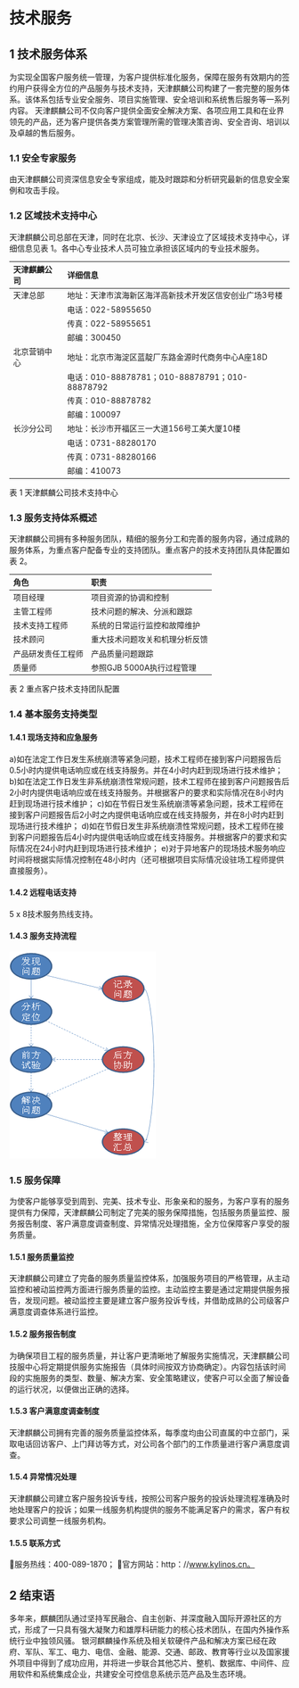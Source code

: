 # 技术服务
## 1 技术服务体系
为实现全国客户服务统一管理，为客户提供标准化服务，保障在服务有效期内的签约用户获得全方位的产品服务与技术支持，天津麒麟公司构建了一套完整的服务体系。该体系包括专业安全服务、项目实施管理、安全培训和系统售后服务等一系列内容。
天津麒麟公司不仅向客户提供全面安全解决方案、各项应用工具和在业界领先的产品，还为客户提供各类方案管理所需的管理决策咨询、安全咨询、培训以及卓越的售后服务。
### 1.1 安全专家服务
由天津麒麟公司资深信息安全专家组成，能及时跟踪和分析研究最新的信息安全案例和攻击手段。
### 1.2 区域技术支持中心
天津麒麟公司总部在天津，同时在北京、长沙、天津设立了区域技术支持中心，详细信息见表 1。各中心专业技术人员可独立承担该区域内的专业技术服务。

|天津麒麟公司	|详细信息|
| :------------ | :------------ |
|天津总部|	地址：天津市滨海新区海洋高新技术开发区信安创业广场3号楼
||电话：022-58955650
||传真：022-58955651
||邮编：300450
|北京营销中心|	地址：北京市海淀区蓝靛厂东路金源时代商务中心A座18D
||电话：010-88878781；010-88878791；010-88878792
||传真：010-88878782
||邮编：100097
|长沙分公司|	地址：长沙市开福区三一大道156号工美大厦10楼
||电话：0731-88280170
||传真：0731-88280166
||邮编：410073
表 1 天津麒麟公司技术支持中心
### 1.3 服务支持体系概述
天津麒麟公司拥有多种服务团队，精细的服务分工和完善的服务内容，通过成熟的服务体系，为重点客户配备专业的支持团队。重点客户的技术支持团队具体配置如表 2。

|角色	|职责
| :------------ | :------------ |
|项目经理	|项目资源的协调和控制
|主管工程师|	技术问题的解决、分派和跟踪
|技术支持工程师|	系统的日常运行监控和故障维护
|技术顾问|	重大技术问题攻关和机理分析反馈
|产品研发责任工程师|	产品质量问题跟踪
|质量师	|参照GJB 5000A执行过程管理
表 2 重点客户技术支持团队配置
### 1.4 基本服务支持类型
#### 1.4.1 现场支持和应急服务
a)如在法定工作日发生系统崩溃等紧急问题，技术工程师在接到客户问题报告后0.5小时内提供电话响应或在线支持服务。并在4小时内赶到现场进行技术维护；
b)如在法定工作日发生非系统崩溃性常规问题，技术工程师在接到客户问题报告后2小时内提供电话响应或在线支持服务。并根据客户的要求和实际情况在8小时内赶到现场进行技术维护；
c)如在节假日发生系统崩溃等紧急问题，技术工程师在接到客户问题报告后2小时之内提供电话响应或在线支持服务，并在8小时内赶到现场进行技术维护；
d)如在节假日发生非系统崩溃性常规问题，技术工程师在接到客户问题报告后4小时内提供电话响应或在线支持服务。并根据客户的要求和实际情况在24小时内赶到现场进行技术维护；
e)对于异地客户的现场技术服务响应时间将根据实际情况控制在48小时内（还可根据项目实际情况设驻场工程师提供直接服务）。
#### 1.4.2 远程电话支持
5 x 8技术服务热线支持。
#### 1.4.3 服务支持流程


![图 1 服务支持流程](image/1.png)

### 1.5 服务保障
为使客户能够享受到周到、完美、技术专业、形象亲和的服务，为客户享有的服务提供有力保障，天津麒麟公司制定了完美的服务保障措施，包括服务质量监控、服务报告制度、客户满意度调查制度、异常情况处理措施，全方位保障客户享受的服务质量。
#### 1.5.1 服务质量监控
天津麒麟公司建立了完备的服务质量监控体系，加强服务项目的严格管理，从主动监控和被动监控两方面进行服务质量的监控。主动监控主要是通过定期提供服务报告，发现问题。被动监控主要是建立客户服务投诉专线，并借助成熟的公司级客户满意度调查体系进行监控。
#### 1.5.2 服务报告制度
为确保项目工程的服务质量，并让客户更清晰地了解服务实施情况，天津麒麟公司技服中心将定期提供服务实施报告（具体时间按双方协商确定）。内容包括该时间段的实施服务的类型、数量、解决方案、安全策略建议，使客户可以全面了解设备的运行状况，以便做出正确的选择。
#### 1.5.3 客户满意度调查制度
天津麒麟公司拥有完善的服务质量监控体系，每季度均由公司直属的中立部门，采取电话回访客户、上门拜访等方式，对公司各个部门的工作质量进行客户满意度调查。
#### 1.5.4 异常情况处理
天津麒麟公司建立客户服务投诉专线，按照公司客户服务的投诉处理流程准确及时地处理客户的投诉；如果一线服务机构提供的服务不能满足客户的需求，客户有权要求公司调整一线服务机构。
#### 1.5.5 联系方式
服务热线：400-089-1870；
官方网站：http：//www.kylinos.cn。




## 2 结束语
多年来，麒麟团队通过坚持军民融合、自主创新、并深度融入国际开源社区的方式，形成了一只具有强大凝聚力和雄厚科研能力的核心技术团队，在国内外操作系统行业中独领风骚。
银河麒麟操作系统及相关软硬件产品和解决方案已经在政府、军队、军工、电力、电信、金融、能源、交通、邮政、教育等行业以及国家援外项目中得到了成功应用，并将进一步联合其他芯片、整机、数据库、中间件、应用软件和系统集成企业，共建安全可控信息系统示范产品及生态环境。
